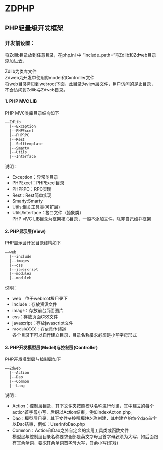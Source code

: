 # ZDPHP

## PHP轻量级开发框架
### 开发前设置：   
 将Zdlib目录放到任意目录，在php.ini 中 “include_path=”将Zdlib和Zdweb目录添加进去。

   Zdlib为类库文件<br>
   Zdweb为开发中使用的model和Controller文件<br>
   将web目录拷贝到webroot下面，此目录为view层文件，用户访问的是此目录，不会访问到Zdlib与Zdweb目录。<br>
#### 1. PHP MVC LIB  
PHP MVC类库目录结构如下
``` 
――Zdlib
  |--Exception
  |--PHPExcel
  |--PHPRPC
  |--Rest
  |--Selftemplate
  |--Smarty
  |--Utils
  |--Interface
```
说明：
* Exception：异常类目录
* PHPExcel：PHPExcel目录
* PHPRPC：RPC实现
* Rest：Rest简单实现
* Smarty:Smarty
* Utils:相关工具类(可扩展)
* Utils/Interface：接口文件（抽象类）<br>
PHP MVC LIB目录为框架核心目录，一般不添加文件，除非自己维护框架

#### 2. PHP显示层(View)<br>
PHP显示层开发目录结构如下
```
――web
  |--include
  |--images
  |--css
  |--javascript
  |--modulea
  |--moduleb
```
说明：
* web：位于webroot根目录下
* include：存放资源文件
* image：存放前台页面图片
* css：存放页面CSS文件
* javascript：存放javascript文件
* moduleXXX：存放具体频道<br>
各个目录下可以自行建立目录，目录名称要求必须是小写字母形式

#### 3. PHP开发模型层(Model)与控制层(Controller)
PHP开发模型层与控制层如下
```
――Zdweb
  |--Action
  |--Dao
  |--Common
  |--Lang
```
说明：
* Action：控制层目录，其下文件夹按照模块名称进行创建，其中建立的每个action首字母小写，后缀以Action结束，例如indexAction.php。
* Dao：模型层目录，其下文件夹按照模块名称创建，其中建立的每个dao首字以Dao结束，例如：UserInfoDao.php
* Common：Action和Dao之外自定义的实用工具类或函数文件<br>
模型层与控制层目录名称要求全部是英文字母且首字母必须为大写，如后面跟有其余单词，要求其余单词首字母大写，其余小写(驼峰)

